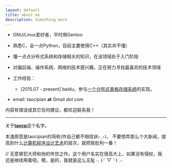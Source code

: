 ```yaml
---
layout: default
title: about me
description: Something more
---
```


* GNU/Linux爱好者，平时用Gentoo

* 熟悉C，会一点Python，目前主要使用C++（其实并不懂）

* 懂一点点分布式系统和存储相关的知识，在该领域处于入门阶段

* 对偏后端、操作系统、网络的技术感兴趣，正在努力寻找最喜欢的技术领域

* 工作经验：
  - [2015.07 - present] baidu，参与[一个分布式表格存储系统](https://github.com/baidu/tera)的实现。

* email: taocipian __at__ Gmail _dot_ com

内容有错误或其它任何建议，都欢迎联系我！

---

关于[**taocp**](https://www.google.com/#q=taocp)这个名字。

本渣原意是taocipian的简称(作自己都不相信状`←_←`)，
不要想弄那么个大新闻，提高到什么[计算机程序设计艺术](https://www.google.com/#q=taocp)的层次，就把我批判一番！

// 无意冒犯大师和他的传世之作。这个用户名实在很高大上，如果没有侵权，我还是继续用着吧。嗯，是的，我就是这么无耻 ╮(╯▽╰)╭.
